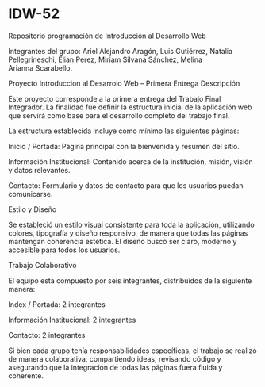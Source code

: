 # IDW-52
Repositorio programación de Introducción al Desarrollo Web

Integrantes del grupo: Ariel Alejandro Aragón, Luis Gutiérrez, Natalia Pellegrineschi, Elian Perez, Miriam Silvana Sánchez, Melina Arianna Scarabello.

Proyecto  Introduccion al Desarrolo Web – Primera Entrega
Descripción

Este proyecto corresponde a la primera entrega del Trabajo Final Integrador. La finalidad fue definir la estructura inicial de la aplicación web que servirá como base para el desarrollo completo del trabajo final.

La estructura establecida incluye como mínimo las siguientes páginas:

Inicio / Portada: Página principal con la bienvenida y resumen del sitio.

Información Institucional: Contenido acerca de la institución, misión, visión y datos relevantes.

Contacto: Formulario y datos de contacto para que los usuarios puedan comunicarse.

Estilo y Diseño

Se estableció un estilo visual consistente para toda la aplicación, utilizando colores, tipografía y diseño responsivo, de manera que todas las páginas mantengan coherencia estética. El diseño buscó ser claro, moderno y accesible para todos los usuarios.

Trabajo Colaborativo

El equipo esta compuesto por seis integrantes, distribuidos de la siguiente manera:

Index / Portada: 2 integrantes

Información Institucional: 2 integrantes

Contacto: 2 integrantes

Si bien cada grupo tenía responsabilidades específicas, el trabajo se realizó de manera colaborativa, compartiendo ideas, revisando código y asegurando que la integración de todas las páginas fuera fluida y coherente.

